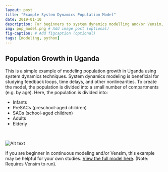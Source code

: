 ```yaml
---
layout: post
title: "Example System Dynamics Population Model"
date: 2019-01-10
description: For beginners to system dynamics modelling and/or Vensim, this is an example model that uses population data from Uganda to show some basic continuous modeling principles.
img: pop_model.png # Add image post (optional)
fig-caption: # Add figcaption (optional)
tags: [modeling, python]
---
```


## Population Growth in Uganda
This is a simple example of modeling population growth in Uganda using system dynamics techniques. System dynamics modeling is beneficial for studying feedback loops, time delays, and other nonlinearities. To create the model, the population is divided into a small number of compartments (e.g. by age). Here, the population is divided into\:
* Infants
* PreSACs (preschool-aged children)
* SACs (school-aged children)
* Adults
* Elderly
<br>

![Alt text](/images/tagimages/pop_model.png)

If you are beginner in continuous modeling and/or Vensim, this example may be helpful for your own studies.
[View the full model here](https://github.com/shannongross/code_support/tree/master/vensim_population_model). (Note: Requires Vensim to run).
